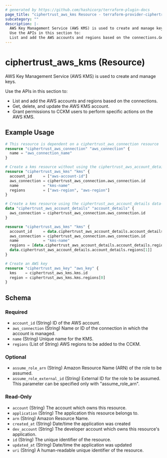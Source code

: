 ```yaml
---
# generated by https://github.com/hashicorp/terraform-plugin-docs
page_title: "ciphertrust_aws_kms Resource - terraform-provider-ciphertrust"
subcategory: ""
description: |-
  AWS Key Management Service (AWS KMS) is used to create and manage keys.
  Use the APIs in this section to:
  List and add the AWS accounts and regions based on the connections.Get, delete, and update the AWS KMS account.Grant permissions to CCKM users to perform specific actions on the AWS KMS.
---
```


# ciphertrust_aws_kms (Resource)

AWS Key Management Service (AWS KMS) is used to create and manage keys.

Use the APIs in this section to:

* List and add the AWS accounts and regions based on the connections.
* Get, delete, and update the AWS KMS account.
* Grant permissions to CCKM users to perform specific actions on the AWS KMS.

## Example Usage

```terraform
# This resource is dependent on a ciphertrust_aws_connection resource
resource "ciphertrust_aws_connection" "aws_connection" {
  name = "aws_connection_name"
}

# Create a kms resource without using the ciphertrust_aws_account_details data-source and assign it to the connection
resource "ciphertrust_aws_kms" "kms" {
  account_id     = ["aws-account-id"]
  aws_connection = ciphertrust_aws_connection.aws_connection.id
  name           = "kms-name"
  regions        = ["aws-region", "aws-region"]
}

# Create a kms resource using the ciphertrust_aws_account_details data-source and assign it to the connection
data "ciphertrust_aws_account_details" "account_details" {
  aws_connection = ciphertrust_aws_connection.aws_connection.id
}

resource "ciphertrust_aws_kms" "kms" {
  account_id     = data.ciphertrust_aws_account_details.account_details.account_id
  aws_connection = ciphertrust_aws_connection.aws_connection.id
  name           = "kms-name"
  regions = [data.ciphertrust_aws_account_details.account_details.regions[0],
  data.ciphertrust_aws_account_details.account_details.regions[1]]
}

# Create an AWS key
resource "ciphertrust_aws_key" "aws_key" {
  kms    = ciphertrust_aws_kms.kms.id
  region = ciphertrust_aws_kms.kms.regions[0]
}
```

<!-- schema generated by tfplugindocs -->
## Schema

### Required

- `account_id` (String) ID of the AWS account.
- `aws_connection` (String) Name or ID of the connection in which the account is managed.
- `name` (String) Unique name for the KMS.
- `regions` (List of String) AWS regions to be added to the CCKM.

### Optional

- `assume_role_arn` (String) Amazon Resource Name (ARN) of the role to be assumed.
- `assume_role_external_id` (String) External ID for the role to be assumed. This parameter can be specified only with "assume_role_arn".

### Read-Only

- `account` (String) The account which owns this resource.
- `application` (String) The application this resource belongs to.
- `arn` (String) Amazon Resource Name.
- `created_at` (String) Date/time the application was created
- `dev_account` (String) The developer account which owns this resource's application.
- `id` (String) The unique identifier of the resource.
- `updated_at` (String) Date/time the application was updated
- `uri` (String) A human-readable unique identifier of the resource.
